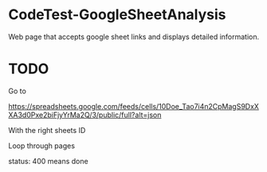 # CodeTest-GoogleSheetAnalysis
Web page that accepts google sheet links and displays detailed information.

# TODO
Go to 

https://spreadsheets.google.com/feeds/cells/10Doe_Tao7i4n2CpMagS9DxXXA3d0Pxe2biFjyYrMa2Q/3/public/full?alt=json

With the right sheets ID

Loop through pages

status: 400 means done

